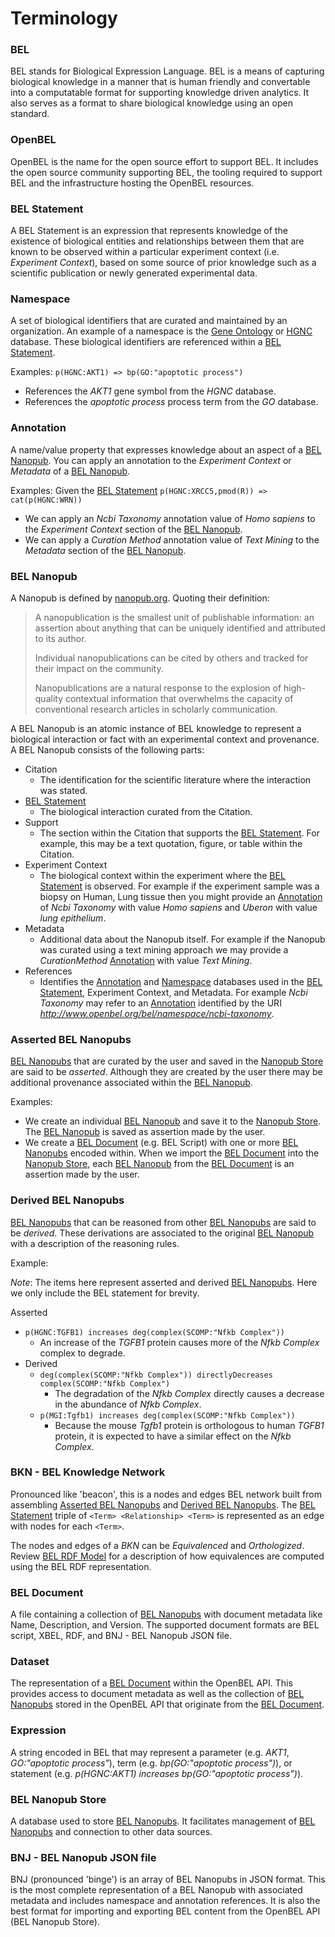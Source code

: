 # Terminology

<a name="bel"></a>
### BEL

BEL stands for Biological Expression Language.  BEL is a means of capturing biological knowledge in a manner that is human friendly and convertable into a computatable format for supporting knowledge driven analytics.  It also serves as a format to share biological knowledge using an open standard.  

<a name="openbel"></a>
### OpenBEL

OpenBEL is the name for the open source effort to support BEL. It includes the open source community supporting BEL, the tooling required to support BEL and the infrastructure hosting the OpenBEL resources. 

<a name="bel_statement"></a>
### BEL Statement

A BEL Statement is an expression that represents knowledge of the existence of biological entities and relationships between them that are known to be observed within a particular experiment context (i.e. *Experiment Context*), based on some source of prior knowledge such as a scientific publication or newly generated experimental data.

<a name="namespace"></a>
### Namespace

A set of biological identifiers that are curated and maintained by an organization. An example of a namespace is the [Gene Ontology][Gene Ontology] or [HGNC][HGNC] database. These biological identifiers are referenced within a [BEL Statement][BEL Statement].

Examples: `p(HGNC:AKT1) => bp(GO:"apoptotic process")`
- References the *AKT1* gene symbol from the *HGNC* database.
- References the *apoptotic process* process term from the *GO* database.

<a name="annotation"></a>
### Annotation

A name/value property that expresses knowledge about an aspect of a [BEL Nanopub][BEL Nanopub]. You can apply an annotation to the *Experiment Context* or *Metadata* of a [BEL Nanopub][BEL Nanopub].

Examples: Given the [BEL Statement][BEL Statement] `p(HGNC:XRCC5,pmod(R)) => cat(p(HGNC:WRN))`
- We can apply an *Ncbi Taxonomy* annotation value of *Homo sapiens* to the *Experiment Context* section of the [BEL Nanopub][BEL Nanopub].
- We can apply a *Curation Method* annotation value of *Text Mining* to the *Metadata* section of the [BEL Nanopub][BEL Nanopub].

<a name="bel_nanopub"></a>
### BEL Nanopub

A Nanopub is defined by [nanopub.org][nanopub.org]. Quoting their definition:

> A nanopublication is the smallest unit of publishable information: an assertion about anything that can be uniquely identified and attributed to its author.
> 
> Individual nanopublications can be cited by others and tracked for their impact on the community.
> 
> Nanopublications are a natural response to the explosion of high-quality contextual information that overwhelms the capacity of conventional research articles in scholarly communication.

A BEL Nanopub is an atomic instance of BEL knowledge to represent a biological interaction or fact with an experimental context and provenance. A BEL Nanopub consists of the following parts:

- Citation
  - The identification for the scientific literature where the interaction was stated.
- [BEL Statement][BEL Statement]
  - The biological interaction curated from the Citation.
- Support
  - The section within the Citation that supports the [BEL Statement][BEL Statement]. For example, this may be a text quotation, figure, or table within the Citation.
- Experiment Context
  - The biological context within the experiment where the [BEL Statement][BEL Statement] is observed. For example if the experiment sample was a biopsy on Human, Lung tissue then you might provide an [Annotation][Annotation] of *Ncbi Taxonomy* with value *Homo sapiens* and *Uberon* with value *lung epithelium*.
- Metadata
  - Additional data about the Nanopub itself. For example if the Nanopub was curated using a text mining approach we may provide a *CurationMethod* [Annotation][Annotation] with value *Text Mining*.
- References
  - Identifies the [Annotation][Annotation] and [Namespace][Namespace] databases used in the [BEL Statement][BEL Statement], Experiment Context, and Metadata. For example *Ncbi Taxonomy* may refer to an [Annotation][Annotation] identified by the URI *http://www.openbel.org/bel/namespace/ncbi-taxonomy*.

<a name="asserted_bel_nanopubs"></a>
### Asserted BEL Nanopubs

[BEL Nanopubs][BEL Nanopubs] that are curated by the user and saved in the [Nanopub Store][Nanopub Store] are said to be *asserted*. Although they are created by the user there may be additional provenance associated within the [BEL Nanopub][BEL Nanopub].

Examples:
- We create an individual [BEL Nanopub][BEL Nanopub] and save it to the [Nanopub Store][Nanopub Store]. The [BEL Nanopub][BEL Nanopub] is saved as assertion made by the user.
- We create a [BEL Document][BEL Document] (e.g. BEL Script) with one or more [BEL Nanopubs][BEL Nanopubs] encoded within. When we import the [BEL Document][BEL Document] into the [Nanopub Store][Nanopub Store], each [BEL Nanopub][BEL Nanopub] from the [BEL Document][BEL Document] is an assertion made by the user.

<a name="derived_bel_nanopubs"></a>
### Derived BEL Nanopubs

[BEL Nanopubs][BEL Nanopubs] that can be reasoned from other [BEL Nanopubs][BEL Nanopubs] are said to be *derived*. These derivations are associated to the original [BEL Nanopub][BEL Nanopub] with a description of the reasoning rules.

Example:

*Note*: The items here represent asserted and derived [BEL Nanopubs][BEL Nanopubs]. Here we only include the BEL statement for brevity.

Asserted
- `p(HGNC:TGFB1) increases deg(complex(SCOMP:"Nfkb Complex"))`
  - An increase of the *TGFB1* protein causes more of the *Nfkb Complex* complex to degrade.
- Derived
  - `deg(complex(SCOMP:"Nfkb Complex")) directlyDecreases complex(SCOMP:"Nfkb Complex")`
    - The degradation of the *Nfkb Complex* directly causes a decrease in the abundance of *Nfkb Complex*.
  - `p(MGI:Tgfb1) increases deg(complex(SCOMP:"Nfkb Complex"))`
    - Because the mouse *Tgfb1* protein is orthologous to human *TGFB1* protein, it is expected to have a similar effect on the *Nfkb Complex*.

<a name="bkn"></a>
### BKN - BEL Knowledge Network

Pronounced like 'beacon', this is a nodes and edges BEL network built from assembling [Asserted BEL Nanopubs][Asserted BEL Nanopubs] and [Derived BEL Nanopubs][Derived BEL Nanopubs]. The [BEL Statement][BEL Statement] triple of `<Term> <Relationship> <Term>` is represented as an edge with nodes for each `<Term>`.

The nodes and edges of a *BKN* can be *Equivalenced* and *Orthologized*. Review [BEL RDF Model][BEL RDF Model] for a description of how equivalences are computed using the BEL RDF representation.

<a name="bel_document"></a>
### BEL Document
A file containing a collection of [BEL Nanopubs][BEL Nanopubs] with document metadata like Name, Description, and Version. The supported document formats are BEL script, XBEL, RDF, and BNJ - BEL Nanopub JSON file.

<a name="dataset"></a>
### Dataset
The representation of a [BEL Document][BEL Document] within the OpenBEL API. This provides access to document metadata as well as the collection of [BEL Nanopubs][BEL Nanopub] stored in the OpenBEL API that originate from the [BEL Document][BEL Document].

<a name="expression"></a>
### Expression
A string encoded in BEL that may represent a parameter (e.g. *AKT1*, *GO:"apoptotic process"*), term (e.g. *bp(GO:"apoptotic process")*), or statement (e.g. *p(HGNC:AKT1) increases bp(GO:"apoptotic process")*).

<a name="bel_nanopub_store"></a>
### BEL Nanopub Store
A database used to store [BEL Nanopubs][BEL Nanopubs]. It facilitates management of [BEL Nanopubs][BEL Nanopubs] and connection to other data sources.

[Gene Ontology]:           http://resource.belframework.org/belframework/20150611/namespace/go-biological-process.belns
[HGNC]:                    http://resource.belframework.org/belframework/20150611/namespace/hgnc-human-genes.belns
[nanopub.org]:             http://nanopub.org
[BEL Statement]:           #bel_statement
[Namespace]:               #namespace
[Annotation]:              #annotation
[BEL Nanopub]:             #bel_nanopub
[BEL Nanopubs]:            #bel_nanopub
[Asserted BEL Nanopubs]:   #asserted_nanopubs
[Derived BEL Nanopubs]:    #derived_nanopubs
[BEL Knowledge Network]:   #bkn
[BEL Document]:            #bel_document
[Dataset]:                 #dataset
[Expression]:              #expression
[Nanopub Store]:           #bel_nanopub_store
[BEL RDF Model]:           http://wiki.openbel.org/display/OBP/BEL+RDF+Model

<a name="bnj"></a>
### BNJ - BEL Nanopub JSON file
BNJ (pronounced 'binge') is an array of BEL Nanopubs in JSON format.  This is the most complete representation of a BEL Nanopub with associated metadata and includes namespace and annotation references.  It is also the best format for importing and exporting BEL content from the OpenBEL API (BEL Nanopub Store). 

